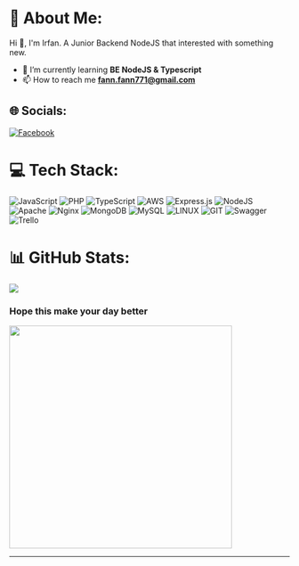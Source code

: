 
# 💫 About Me:

Hi 👋, I'm Irfan. A Junior Backend NodeJS that interested with something new.

- 🌱 I’m currently learning **BE NodeJS & Typescript**
- 📫 How to reach me **fann.fann771@gmail.com**

## 🌐 Socials:
[![Facebook](https://img.shields.io/badge/Facebook-%231877F2.svg?logo=Facebook&logoColor=white)](https://facebook.com/Fannn03)

<!-- [![LinkedIn](https://img.shields.io/badge/LinkedIn-%230077B5.svg?logo=linkedin&logoColor=white)](https://linkedin.com/in/#) -->

# 💻 Tech Stack:
![JavaScript](https://img.shields.io/badge/javascript-%23323330.svg?style=for-the-badge&logo=javascript&logoColor=%23F7DF1E) ![PHP](https://img.shields.io/badge/php-%23777BB4.svg?style=for-the-badge&logo=php&logoColor=white) ![TypeScript](https://img.shields.io/badge/typescript-%23007ACC.svg?style=for-the-badge&logo=typescript&logoColor=white) ![AWS](https://img.shields.io/badge/AWS-%23FF9900.svg?style=for-the-badge&logo=amazon-aws&logoColor=white) ![Express.js](https://img.shields.io/badge/express.js-%23404d59.svg?style=for-the-badge&logo=express&logoColor=%2361DAFB) ![NodeJS](https://img.shields.io/badge/node.js-6DA55F?style=for-the-badge&logo=node.js&logoColor=white) ![Apache](https://img.shields.io/badge/apache-%23D42029.svg?style=for-the-badge&logo=apache&logoColor=white) ![Nginx](https://img.shields.io/badge/nginx-%23009639.svg?style=for-the-badge&logo=nginx&logoColor=white) ![MongoDB](https://img.shields.io/badge/MongoDB-%234ea94b.svg?style=for-the-badge&logo=mongodb&logoColor=white) ![MySQL](https://img.shields.io/badge/mysql-%2300000f.svg?style=for-the-badge&logo=mysql&logoColor=white) ![LINUX](https://img.shields.io/badge/Linux-FCC624?style=for-the-badge&logo=linux&logoColor=black) ![GIT](https://img.shields.io/badge/Git-fc6d26?style=for-the-badge&logo=git&logoColor=white) ![Swagger](https://img.shields.io/badge/-Swagger-%23Clojure?style=for-the-badge&logo=swagger&logoColor=white) ![Trello](https://img.shields.io/badge/Trello-%23026AA7.svg?style=for-the-badge&logo=Trello&logoColor=white)
# 📊 GitHub Stats:
<!--
![](https://github-readme-stats.vercel.app/api?username=Fannn03&theme=dark&hide_border=false&include_all_commits=false&count_private=false)<br/>
![](https://github-readme-streak-stats.herokuapp.com/?user=Fannn03&theme=dark&hide_border=false)<br/> -->
![](https://github-readme-stats.vercel.app/api/top-langs/?username=Fannn03&theme=dark&hide_border=false&include_all_commits=false&count_private=false&layout=compact)

### Hope this make your day better
<img src='https://randommeme-five.vercel.app/' style="height: 400px;"/>

---
